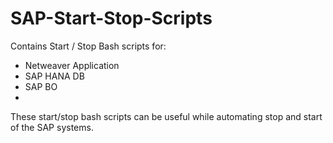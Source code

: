 # SAP-Start-Stop-Scripts
Contains Start / Stop Bash scripts for:
- Netweaver Application
- SAP HANA DB
- SAP BO
- 
These start/stop bash scripts can be useful while automating stop and start of the SAP systems.

